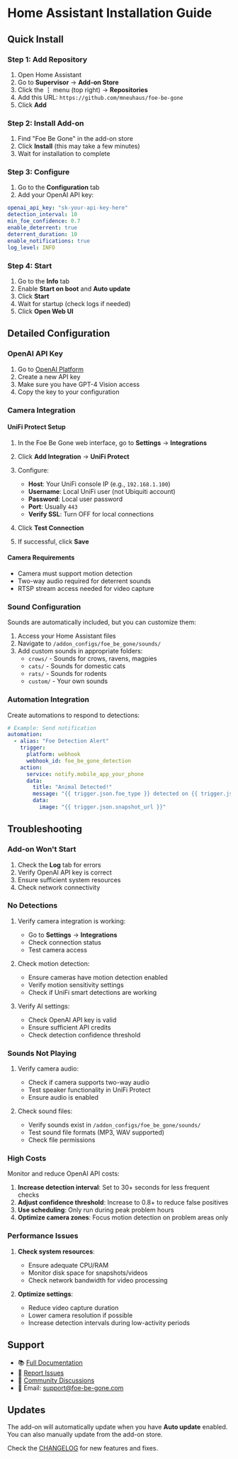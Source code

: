 # Home Assistant Installation Guide

## Quick Install

### Step 1: Add Repository

1. Open Home Assistant
2. Go to **Supervisor** → **Add-on Store**
3. Click the **⋮** menu (top right) → **Repositories**
4. Add this URL: `https://github.com/mneuhaus/foe-be-gone`
5. Click **Add**

### Step 2: Install Add-on

1. Find "Foe Be Gone" in the add-on store
2. Click **Install** (this may take a few minutes)
3. Wait for installation to complete

### Step 3: Configure

1. Go to the **Configuration** tab
2. Add your OpenAI API key:

```yaml
openai_api_key: "sk-your-api-key-here"
detection_interval: 10
min_foe_confidence: 0.7
enable_deterrent: true
deterrent_duration: 10
enable_notifications: true
log_level: INFO
```

### Step 4: Start

1. Go to the **Info** tab
2. Enable **Start on boot** and **Auto update**
3. Click **Start**
4. Wait for startup (check logs if needed)
5. Click **Open Web UI**

## Detailed Configuration

### OpenAI API Key

1. Go to [OpenAI Platform](https://platform.openai.com/api-keys)
2. Create a new API key
3. Make sure you have GPT-4 Vision access
4. Copy the key to your configuration

### Camera Integration

#### UniFi Protect Setup

1. In the Foe Be Gone web interface, go to **Settings** → **Integrations**
2. Click **Add Integration** → **UniFi Protect**
3. Configure:
   - **Host**: Your UniFi console IP (e.g., `192.168.1.100`)
   - **Username**: Local UniFi user (not Ubiquiti account)
   - **Password**: Local user password
   - **Port**: Usually `443`
   - **Verify SSL**: Turn OFF for local connections

4. Click **Test Connection**
5. If successful, click **Save**

#### Camera Requirements

- Camera must support motion detection
- Two-way audio required for deterrent sounds
- RTSP stream access needed for video capture

### Sound Configuration

Sounds are automatically included, but you can customize them:

1. Access your Home Assistant files
2. Navigate to `/addon_configs/foe_be_gone/sounds/`
3. Add custom sounds in appropriate folders:
   - `crows/` - Sounds for crows, ravens, magpies
   - `cats/` - Sounds for domestic cats
   - `rats/` - Sounds for rodents
   - `custom/` - Your own sounds

### Automation Integration

Create automations to respond to detections:

```yaml
# Example: Send notification
automation:
  - alias: "Foe Detection Alert"
    trigger:
      platform: webhook
      webhook_id: foe_be_gone_detection
    action:
      service: notify.mobile_app_your_phone
      data:
        title: "Animal Detected!"
        message: "{{ trigger.json.foe_type }} detected on {{ trigger.json.camera_name }}"
        data:
          image: "{{ trigger.json.snapshot_url }}"
```

## Troubleshooting

### Add-on Won't Start

1. Check the **Log** tab for errors
2. Verify OpenAI API key is correct
3. Ensure sufficient system resources
4. Check network connectivity

### No Detections

1. Verify camera integration is working:
   - Go to **Settings** → **Integrations**
   - Check connection status
   - Test camera access

2. Check motion detection:
   - Ensure cameras have motion detection enabled
   - Verify motion sensitivity settings
   - Check if UniFi smart detections are working

3. Verify AI settings:
   - Check OpenAI API key is valid
   - Ensure sufficient API credits
   - Check detection confidence threshold

### Sounds Not Playing

1. Verify camera audio:
   - Check if camera supports two-way audio
   - Test speaker functionality in UniFi Protect
   - Ensure audio is enabled

2. Check sound files:
   - Verify sounds exist in `/addon_configs/foe_be_gone/sounds/`
   - Test sound file formats (MP3, WAV supported)
   - Check file permissions

### High Costs

Monitor and reduce OpenAI API costs:

1. **Increase detection interval**: Set to 30+ seconds for less frequent checks
2. **Adjust confidence threshold**: Increase to 0.8+ to reduce false positives
3. **Use scheduling**: Only run during peak problem hours
4. **Optimize camera zones**: Focus motion detection on problem areas only

### Performance Issues

1. **Check system resources**:
   - Ensure adequate CPU/RAM
   - Monitor disk space for snapshots/videos
   - Check network bandwidth for video processing

2. **Optimize settings**:
   - Reduce video capture duration
   - Lower camera resolution if possible
   - Increase detection intervals during low-activity periods

## Support

- 📚 [Full Documentation](https://github.com/mneuhaus/foe-be-gone)
- 🐛 [Report Issues](https://github.com/mneuhaus/foe-be-gone/issues)
- 💬 [Community Discussions](https://github.com/mneuhaus/foe-be-gone/discussions)
- 📧 Email: support@foe-be-gone.com

## Updates

The add-on will automatically update when you have **Auto update** enabled. You can also manually update from the add-on store.

Check the [CHANGELOG](addon/CHANGELOG.md) for new features and fixes.